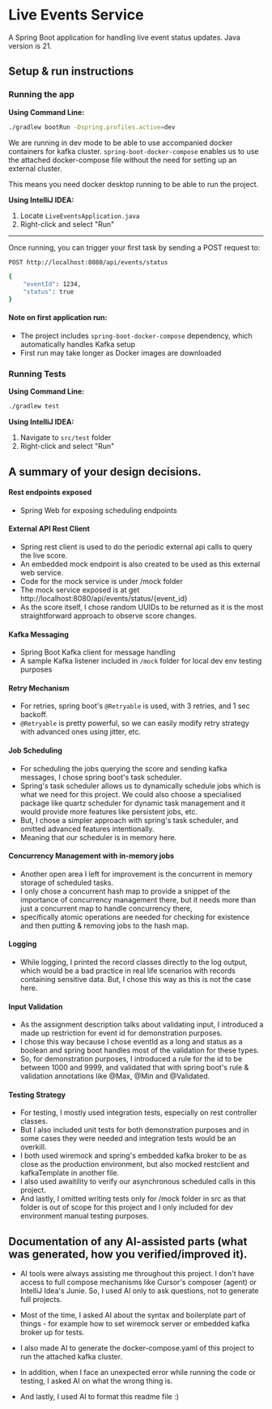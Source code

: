 # Live Events Service

A Spring Boot application for handling live event status updates. Java version is 21.


## Setup & run instructions

### Running the app

**Using Command Line:**
```bash
./gradlew bootRun -Dspring.profiles.active=dev
```
We are running in dev mode to be able to use accompanied docker containers for kafka cluster. `spring-boot-docker-compose` enables us to use the attached docker-compose file without the need for setting up an external cluster.

This means you need docker desktop running to be able to run the project.

**Using IntelliJ IDEA:**
1. Locate `LiveEventsApplication.java`
2. Right-click and select "Run"

---
Once running, you can trigger your first task by sending a POST request to:
```bash
POST http://localhost:8080/api/events/status

{
    "eventId": 1234,
    "status": true
}
```
#### Note on first application run:
- The project includes `spring-boot-docker-compose` dependency, which automatically handles Kafka setup
- First run may take longer as Docker images are downloaded

### Running Tests

**Using Command Line:**
```bash
./gradlew test
```

**Using IntelliJ IDEA:**
1. Navigate to `src/test` folder
2. Right-click and select "Run"


## A summary of your design decisions.


#### Rest endpoints exposed
- Spring Web for exposing scheduling endpoints


#### External API Rest Client
- Spring rest client is used to do the periodic external api calls to query the live score.
- An embedded mock endpoint is also created to be used as this external web service.
- Code for the mock service is under /mock folder
- The mock service exposed is at get http://localhost:8080/api/events/status/{event_id}
- As the score itself, I chose random UUIDs to be returned as it is the most straightforward approach to observe score changes.

#### Kafka Messaging
- Spring Boot Kafka client for message handling
- A sample Kafka listener included in `/mock` folder for local dev env testing purposes

#### Retry Mechanism
- For retries, spring boot's `@Retryable` is used, with 3 retries, and 1 sec backoff.
- `@Retryable` is pretty powerful, so we can easily modify retry strategy with advanced ones using jitter, etc.

#### Job Scheduling
- For scheduling the jobs querying the score and sending kafka messages, I chose spring boot's task scheduler.
- Spring's task scheduler allows us to dynamically schedule jobs which is what we need for this project.
We could also choose a specialised package like quartz scheduler for dynamic task management
and it would provide more features like persistent jobs, etc. 
- But, I chose a simpler approach with spring's task scheduler,
and omitted advanced features intentionally. 
- Meaning that our scheduler is in memory here.

#### Concurrency Management with in-memory jobs
- Another open area I left for improvement is the concurrent in memory storage of scheduled tasks.
- I only chose a concurrent hash map to provide a snippet of the importance of concurrency management there,
but it needs more than just a concurrent map to handle concurrency there, 
- specifically atomic operations are needed for checking for existence and then putting & removing jobs
to the hash map.

#### Logging
- While logging, I printed the record classes directly to the log output, which would be a bad practice in real life scenarios with
records containing sensitive data. But, I chose this way as this is not the case here.

#### Input Validation
- As the assignment description talks about validating input, I introduced a made up restriction for event id for demonstration purposes.
- I chose this way because I chose eventId as a long and status as a boolean and spring boot handles most of the validation
for these types. 
- So, for demonstration purposes, I introduced a rule for the id to be between 1000 and 9999, and validated that
with spring boot's rule & validation annotations like @Max, @Min and @Validated.

#### Testing Strategy

- For testing, I mostly used integration tests, especially on rest controller classes. 
- But I also included unit tests for both demonstration purposes and in some cases they were needed and integration tests would be an overkill.
- I both used wiremock and spring's embedded kafka broker to be as close as the production environment, but also mocked restclient and kafkaTemplate in another file.
- I also used awaitility to verify our asynchronous scheduled calls in this project.
- And lastly, I omitted writing tests only for /mock folder in src as that folder is out of scope for this project and I only included for dev environment manual testing purposes.

## Documentation of any AI-assisted parts (what was generated, how you verified/improved it).
- AI tools were always assisting me throughout this project. I don't have access to full compose mechanisms like Cursor's composer (agent) or IntelliJ Idea's Junie. So, I used AI only to ask questions, not to generate full projects.

- Most of the time, I asked AI about the syntax and boilerplate part of things - for example how to set wiremock server or embedded kafka broker up for tests.

- I also made AI to generate the docker-compose.yaml of this project to run the attached kafka cluster.

- In addition, when I face an unexpected error while running the code or testing, I asked AI on what the wrong thing is.

- And lastly, I used AI to format this readme file :)
